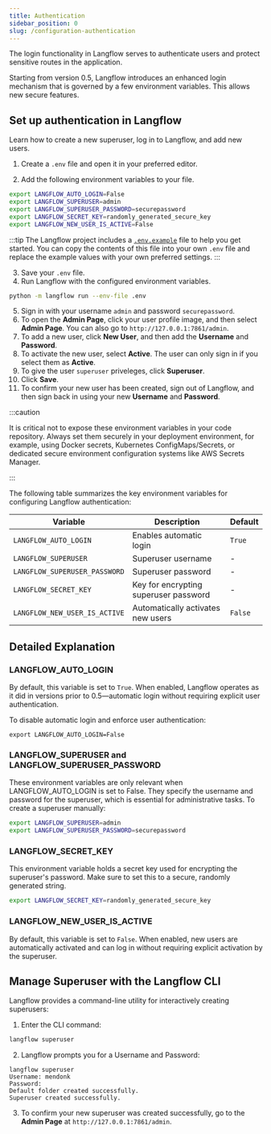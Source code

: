 ```yaml
---
title: Authentication
sidebar_position: 0
slug: /configuration-authentication
---
```


The login functionality in Langflow serves to authenticate users and protect sensitive routes in the application.

Starting from version 0.5, Langflow introduces an enhanced login mechanism that is governed by a few environment variables. This allows new secure features.

## Set up authentication in Langflow

Learn how to create a new superuser, log in to Langflow, and add new users.

1. Create a `.env` file and open it in your preferred editor.

2. Add the following environment variables to your file.

```bash
export LANGFLOW_AUTO_LOGIN=False
export LANGFLOW_SUPERUSER=admin
export LANGFLOW_SUPERUSER_PASSWORD=securepassword
export LANGFLOW_SECRET_KEY=randomly_generated_secure_key
export LANGFLOW_NEW_USER_IS_ACTIVE=False
```

:::tip
The Langflow project includes a [`.env.example`](https://github.com/langflow-ai/langflow/blob/main/.env.example) file to help you get started.
You can copy the contents of this file into your own `.env` file and replace the example values with your own preferred settings.
:::

3. Save your `.env` file.
4. Run Langflow with the configured environment variables.

```bash
python -m langflow run --env-file .env
```

5. Sign in with your username `admin` and password `securepassword`.
6. To open the **Admin Page**, click your user profile image, and then select **Admin Page**.
You can also go to `http://127.0.0.1:7861/admin`.
7. To add a new user, click **New User**, and then add the **Username** and **Password**.
8. To activate the new user, select **Active**.
The user can only sign in if you select them as **Active**.
9. To give the user `superuser` priveleges, click  **Superuser**.
10. Click **Save**.
11. To confirm your new user has been created, sign out of Langflow, and then sign back in using your new **Username** and **Password**.

:::caution

 It is critical not to expose these environment variables in your code repository. Always set them securely in your deployment environment, for example, using Docker secrets, Kubernetes ConfigMaps/Secrets, or dedicated secure environment configuration systems like AWS Secrets Manager.

:::

The following table summarizes the key environment variables for configuring Langflow authentication:

| Variable | Description | Default |
|----------|-------------|---------|
| `LANGFLOW_AUTO_LOGIN` | Enables automatic login | `True` |
| `LANGFLOW_SUPERUSER` | Superuser username | - |
| `LANGFLOW_SUPERUSER_PASSWORD` | Superuser password | - |
| `LANGFLOW_SECRET_KEY` | Key for encrypting superuser password | - |
| `LANGFLOW_NEW_USER_IS_ACTIVE` | Automatically activates new users | `False` |

## Detailed Explanation

### LANGFLOW_AUTO_LOGIN

By default, this variable is set to `True`. When enabled, Langflow operates as it did in versions prior to 0.5—automatic login without requiring explicit user authentication.

To disable automatic login and enforce user authentication:

```shell
export LANGFLOW_AUTO_LOGIN=False
```

### LANGFLOW_SUPERUSER and LANGFLOW_SUPERUSER_PASSWORD

These environment variables are only relevant when LANGFLOW_AUTO_LOGIN is set to False. They specify the username and password for the superuser, which is essential for administrative tasks.
To create a superuser manually:

```bash
export LANGFLOW_SUPERUSER=admin
export LANGFLOW_SUPERUSER_PASSWORD=securepassword
```

### LANGFLOW_SECRET_KEY

This environment variable holds a secret key used for encrypting the superuser's password. Make sure to set this to a secure, randomly generated string.

```bash
export LANGFLOW_SECRET_KEY=randomly_generated_secure_key
```

### LANGFLOW_NEW_USER_IS_ACTIVE

By default, this variable is set to `False`. When enabled, new users are automatically activated and can log in without requiring explicit activation by the superuser.


## Manage Superuser with the Langflow CLI

Langflow provides a command-line utility for interactively creating superusers:

1. Enter the CLI command:

```bash
langflow superuser
```
2. Langflow prompts you for a Username and Password:

```
langflow superuser
Username: mendonk
Password:
Default folder created successfully.
Superuser created successfully.
```

3. To confirm your new superuser was created successfully, go to the **Admin Page** at `http://127.0.0.1:7861/admin`.




